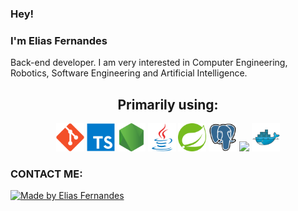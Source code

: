 ### Hey!

### I'm Elias Fernandes

Back-end developer. I am very interested in Computer Engineering, Robotics, Software Engineering and Artificial Intelligence.


<h2 align="center"> Primarily using: </h2>


<p align="center">

  <img width="45px" src="https://raw.githubusercontent.com/devicons/devicon/c5378d6c2510ffa0b3e4475af95618a8048d6cf1/icons/git/git-original.svg">
  <img width="45px" src="https://raw.githubusercontent.com/devicons/devicon/c5378d6c2510ffa0b3e4475af95618a8048d6cf1/icons/typescript/typescript-original.svg">
    <img width="45px" src="https://raw.githubusercontent.com/devicons/devicon/c5378d6c2510ffa0b3e4475af95618a8048d6cf1/icons/nodejs/nodejs-original.svg">
    <img width="45px" src="https://raw.githubusercontent.com/devicons/devicon/master/icons/java/java-original.svg">
  <img width="45px" src="https://raw.githubusercontent.com/devicons/devicon/master/icons/spring/spring-original.svg">

  <img width="45px" src="https://raw.githubusercontent.com/devicons/devicon/master/icons/postgresql/postgresql-original.svg">

  <img width="45px" src="https://upload.wikimedia.org/wikipedia/commons/thumb/f/ff/DigitalOcean_logo.svg/1200px-DigitalOcean_logo.svg.png">
   <img width="45px" src="https://raw.githubusercontent.com/devicons/devicon/c5378d6c2510ffa0b3e4475af95618a8048d6cf1/icons/docker/docker-original.svg">



</p>


### CONTACT ME:

<a href="https://www.linkedin.com/in/eliasfernandescout/" target="_blank">
  <img alt="Made by Elias Fernandes" src="https://img.shields.io/badge/-Linkedin-blue?logo=LinkedIn&logoColor=white" />
  </a>
<!--<a target="_blank" href="https://api.whatsapp.com/send?L=pt&phone=5541992480643">-->
<!--<img src="https://img.shields.io/badge/WhatsApp-25D366?logo=whatsapp&logoColor=white" alt="">-->
</a>



